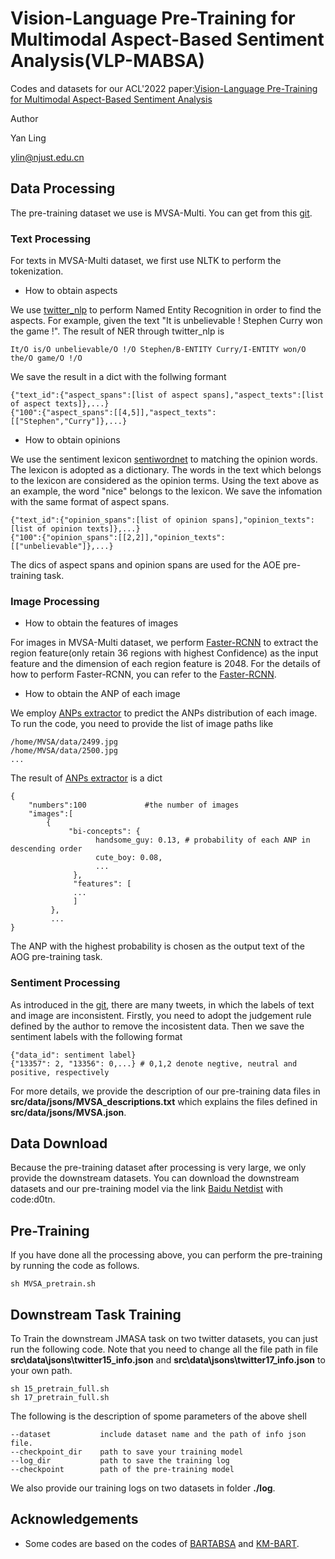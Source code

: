 # Vision-Language Pre-Training for Multimodal Aspect-Based Sentiment Analysis(VLP-MABSA)
Codes and datasets for our ACL'2022 paper:[Vision-Language Pre-Training for Multimodal Aspect-Based Sentiment Analysis](https://arxiv.org/abs/2204.07955)

Author

Yan Ling

ylin@njust.edu.cn

## Data Processing
The pre-training dataset we use is MVSA-Multi. You can get from this [git](https://github.com/xunan0812/MultiSentiNet). 
### Text Processing
For texts in MVSA-Multi dataset, we first use NLTK to perform the tokenization.
- How to obtain aspects

We use [twitter_nlp](https://github.com/aritter/twitter_nlp) to perform Named Entity Recognition in order to find the aspects.
For example, given the text "It is unbelievable ! Stephen Curry won the game !". The result of NER through twitter_nlp is
```
It/O is/O unbelievable/O !/O Stephen/B-ENTITY Curry/I-ENTITY won/O the/O game/O !/O
```
We save the result in a dict with the follwing formant
```
{"text_id":{"aspect_spans":[list of aspect spans],"aspect_texts":[list of aspect texts]},...}
{"100":{"aspect_spans":[[4,5]],"aspect_texts":[["Stephen","Curry"]},...}
```
- How to obtain opinions

We use the sentiment lexicon [sentiwordnet](https://github.com/zeeeyang/lexicon_rnn/tree/master/lexicons) to matching the opinion words. The lexicon is adopted as a dictionary. The words in the text which belongs to the lexicon are considered as the opinion terms.
Using the text above as an example, the word "nice" belongs to the lexicon. We save the infomation with the same format of aspect spans.
```
{"text_id":{"opinion_spans":[list of opinion spans],"opinion_texts":[list of opinion texts]},...}
{"100":{"opinion_spans":[[2,2]],"opinion_texts":[["unbelievable"]},...}
```

The dics of aspect spans and opinion spans are used for the AOE pre-training task.
### Image Processing
- How to obtain the features of images

For images in MVSA-Multi dataset, we perform [Faster-RCNN](https://github.com/jiasenlu/bottom-up-attention) to extract the region feature(only retain 36 regions with highest Confidence) as the input feature and the dimension of each region feature is 2048. For the details of how to perform Faster-RCNN, you can refer to the [Faster-RCNN](https://github.com/jiasenlu/bottom-up-attention).
- How to obtain the ANP of each image

We employ [ANPs extractor](https://github.com/stephen-pilli/DeepSentiBank) to predict the ANPs distribution of each image.
To run the code, you need to provide the list of image paths like
```
/home/MVSA/data/2499.jpg
/home/MVSA/data/2500.jpg
...
```
The result of [ANPs extractor](https://github.com/stephen-pilli/DeepSentiBank) is a dict
```
{
    "numbers":100             #the number of images
    "images":[
        {
             "bi-concepts": {
                   handsome_guy: 0.13, # probability of each ANP in descending order 
                   cute_boy: 0.08,
                   ...
              },
              "features": [ 
              ...
              ]
         },
         ...
}
```
The ANP with the highest probability is chosen as the output text of the AOG pre-training task.
### Sentiment Processing
As introduced in the [git](https://github.com/xunan0812/MultiSentiNet), there are many tweets, in which the labels of text and image are inconsistent. Firstly, you need to adopt the judgement rule defined by the author to remove the incosistent data.
Then we save the sentiment labels with the following format
```
{"data_id": sentiment label}
{"13357": 2, "13356": 0,...} # 0,1,2 denote negtive, neutral and positive, respectively
```
For more details, we provide the description of our pre-training data files in **src/data/jsons/MVSA_descriptions.txt** which explains the files defined in **src/data/jsons/MVSA.json**.
## Data Download
Because the pre-training dataset after processing is very large, we only provide the downstream datasets. You can download the downstream datasets and our pre-training model via the link [Baidu Netdist](https://pan.baidu.com/s/11INRcFpoBR-6iggukx1VtA) with code:d0tn.
## Pre-Training
If you have done all the processing above, you can perform the pre-training by running the code as follows.
```
sh MVSA_pretrain.sh
```
## Downstream Task Training
To Train the downstream JMASA task on two twitter datasets, you can just run the following code. Note that you need to change all the file path in file **src\data\jsons\twitter15_info.json** and **src\data\jsons\twitter17_info.json** to your own path.
```
sh 15_pretrain_full.sh
sh 17_pretrain_full.sh
```
The following is the description of spome parameters of the above shell
```
--dataset           include dataset name and the path of info json file.
--checkpoint_dir    path to save your training model
--log_dir           path to save the training log
--checkpoint        path of the pre-training model
```
We also provide our training logs on two datasets in folder **./log**.  
## Acknowledgements
- Some codes are based on the codes of [BARTABSA](https://github.com/yhcc/BARTABSA) and [KM-BART](https://github.com/FomalhautB/KM-BART).

